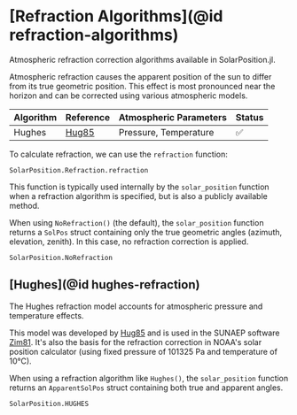 # [Refraction Algorithms](@id refraction-algorithms)

Atmospheric refraction correction algorithms available in SolarPosition.jl.

Atmospheric refraction causes the apparent position of the sun to differ from its true geometric position. This effect is most pronounced near the horizon and can be corrected using various atmospheric models.

| Algorithm | Reference      | Atmospheric Parameters | Status |
| --------- | -------------- | ---------------------- | ------ |
| Hughes    | [Hug85](@cite) | Pressure, Temperature  | ✅     |

To calculate refraction, we can use the `refraction` function:

```@docs
SolarPosition.Refraction.refraction
```

This function is typically used internally by the `solar_position` function when a
refraction algorithm is specified, but is also a publicly available method.

When using `NoRefraction()` (the default), the `solar_position` function returns a
`SolPos` struct containing only the true geometric angles (azimuth, elevation, zenith).
In this case, no refraction correction is applied.

```@docs
SolarPosition.NoRefraction
```

## [Hughes](@id hughes-refraction)

The Hughes refraction model accounts for atmospheric pressure and temperature effects.

This model was developed by [Hug85](@cite) and is used in the SUNAEP software [Zim81](@cite).
It's also the basis for the refraction correction in NOAA's solar position calculator (using fixed
pressure of 101325 Pa and temperature of 10°C).

When using a refraction algorithm like `Hughes()`, the `solar_position` function returns an `ApparentSolPos` struct containing both true and apparent angles.

```@docs
SolarPosition.HUGHES
```
